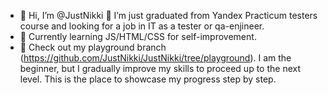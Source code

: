 - 👋 Hi, I’m @JustNikki 👀 I’m just graduated from Yandex Practicum testers course and looking for a job in IT as a tester or qa-enjineer.
- 🌱 Currently learning JS/HTML/CSS for self-improvement.
- 🌱 Check out my playground branch (https://github.com/JustNikki/JustNikki/tree/playground). I am the beginner, but I gradually improve my skills to proceed up to the next level. This is the place to showcase my progress step by step. 

